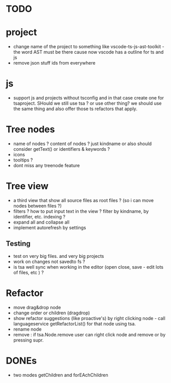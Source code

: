 # TODO

# project

 * change name of the project to something like vscode-ts-js-ast-toolkit - the word AST must be there cause now vscode has a outline for ts and js
 * remove json stuff ids from everywhere 

# js

 * support js and projects without tsconfig and in that case create one for tsaproject. SHould we still use tsa ? or use other thing? we should use the same thing and also offer those ts refactors that apply. 

# Tree nodes

 * name of nodes ? content of nodes ? just kindname or also should consider getText() or identifiers & keywords ? 
 * icons
 * tooltips ?
 * dont miss any treenode feature

# Tree view

 * a third view that show all source files as root files ? (so i can move nodes between files ?)
 * filters ? how to put input text in the view ? filter by kindname, by identifier, etc. indexing ? 
 * expand all and collapse all
 * implement autorefresh by settings

## Testing 

 * test on very big files. and very big projects
 * work on changes not savedto fs ? 
 * is tsa well sync when working in the editor (open close, save - edit lots of files, etc ) ? 


# Refactor

 * move drag&drop node
 * change order or children (dragdrop)
 * show refactor suggestions (like proactive's) by right clicking node - call languageservice getRefactorList() for that node using tsa.
 * rename node
 * remove : if tsa.Node.remove user can right click node and remove or by pressing supr. 




# DONEs

 * two modes getChildren and forEAchChildren